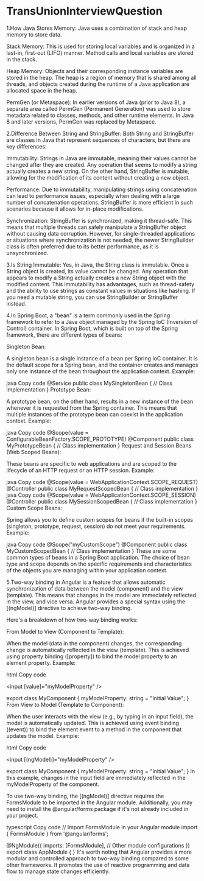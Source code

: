 # TransUnionInterviewQuestion


1.How Java Stores Memory:
Java uses a combination of stack and heap memory to store data.

Stack Memory: This is used for storing local variables and is organized in a last-in, first-out (LIFO) manner. Method calls and local variables are stored in the stack.

Heap Memory: Objects and their corresponding instance variables are stored in the heap. The heap is a region of memory that is shared among all threads, and objects created during the runtime of a Java application are allocated space in the heap.

PermGen (or Metaspace): In earlier versions of Java (prior to Java 8), a separate area called PermGen (Permanent Generation) was used to store metadata related to classes, methods, and other runtime elements. In Java 8 and later versions, PermGen was replaced by Metaspace.

2.Difference Between String and StringBuffer:
Both String and StringBuffer are classes in Java that represent sequences of characters, but there are key differences:

Immutability: Strings in Java are immutable, meaning their values cannot be changed after they are created. Any operation that seems to modify a string actually creates a new string. On the other hand, StringBuffer is mutable, allowing for the modification of its content without creating a new object.

Performance: Due to immutability, manipulating strings using concatenation can lead to performance issues, especially when dealing with a large number of concatenation operations. StringBuffer is more efficient in such scenarios because it allows for in-place modifications.

Synchronization: StringBuffer is synchronized, making it thread-safe. This means that multiple threads can safely manipulate a StringBuffer object without causing data corruption. However, for single-threaded applications or situations where synchronization is not needed, the newer StringBuilder class is often preferred due to its better performance, as it is unsynchronized.

3.Is String Immutable:
Yes, in Java, the String class is immutable. Once a String object is created, its value cannot be changed. Any operation that appears to modify a String actually creates a new String object with the modified content. This immutability has advantages, such as thread-safety and the ability to use strings as constant values in situations like hashing. If you need a mutable string, you can use StringBuilder or StringBuffer instead.


4.In Spring Boot, a "bean" is a term commonly used in the Spring framework to refer to a Java object managed by the Spring IoC (Inversion of Control) container. In Spring Boot, which is built on top of the Spring framework, there are different types of beans:

Singleton Bean:

A singleton bean is a single instance of a bean per Spring IoC container. It is the default scope for a Spring bean, and the container creates and manages only one instance of the bean throughout the application context.
Example:

java
Copy code
@Service
public class MySingletonBean {
    // Class implementation
}
Prototype Bean:

A prototype bean, on the other hand, results in a new instance of the bean whenever it is requested from the Spring container. This means that multiple instances of the prototype bean can coexist in the application context.
Example:

java
Copy code
@Scope(value = ConfigurableBeanFactory.SCOPE_PROTOTYPE)
@Component
public class MyPrototypeBean {
    // Class implementation
}
Request and Session Beans (Web Scoped Beans):

These beans are specific to web applications and are scoped to the lifecycle of an HTTP request or an HTTP session.
Example:

java
Copy code
@Scope(value = WebApplicationContext.SCOPE_REQUEST)
@Controller
public class MyRequestScopedBean {
    // Class implementation
}
java
Copy code
@Scope(value = WebApplicationContext.SCOPE_SESSION)
@Controller
public class MySessionScopedBean {
    // Class implementation
}
Custom Scope Beans:

Spring allows you to define custom scopes for beans if the built-in scopes (singleton, prototype, request, session) do not meet your requirements.
Example:

java
Copy code
@Scope("myCustomScope")
@Component
public class MyCustomScopedBean {
    // Class implementation
}
These are some common types of beans in a Spring Boot application. The choice of bean type and scope depends on the specific requirements and characteristics of the objects you are managing within your application context.


5.Two-way binding in Angular is a feature that allows automatic synchronization of data between the model (component) and the view (template). This means that changes in the model are immediately reflected in the view, and vice versa. Angular provides a special syntax using the [(ngModel)] directive to achieve two-way binding.

Here's a breakdown of how two-way binding works:

From Model to View (Component to Template):

When the model (data in the component) changes, the corresponding change is automatically reflected in the view (template).
This is achieved using property binding ([property]) to bind the model property to an element property.
Example:

html
Copy code
<!-- Template -->
<input [value]="myModelProperty" />

<!-- Component -->
export class MyComponent {
  myModelProperty: string = "Initial Value";
}
From View to Model (Template to Component):

When the user interacts with the view (e.g., by typing in an input field), the model is automatically updated.
This is achieved using event binding ((event)) to bind the element event to a method in the component that updates the model.
Example:

html
Copy code
<!-- Template -->
<input [(ngModel)]="myModelProperty" />

<!-- Component -->
export class MyComponent {
  myModelProperty: string = "Initial Value";
}
In this example, changes in the input field are immediately reflected in the myModelProperty of the component.

To use two-way binding, the [(ngModel)] directive requires the FormsModule to be imported in the Angular module. Additionally, you may need to install the @angular/forms package if it's not already included in your project.

typescript
Copy code
// Import FormsModule in your Angular module
import { FormsModule } from '@angular/forms';

@NgModule({
  imports: [FormsModule],
  // Other module configurations
})
export class AppModule { }
It's worth noting that Angular provides a more modular and controlled approach to two-way binding compared to some other frameworks. It promotes the use of reactive programming and data flow to manage state changes efficiently.
